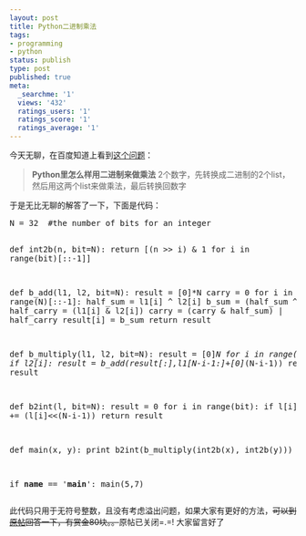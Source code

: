 ```yaml
---
layout: post
title: Python二进制乘法
tags:
- programming
- python
status: publish
type: post
published: true
meta:
  _searchme: '1'
  views: '432'
  ratings_users: '1'
  ratings_score: '1'
  ratings_average: '1'
---
```

今天无聊，在百度知道上看到<a href="http://zhidao.baidu.com/question/121216063.htm" target="_blank">这个问题</a>：
<blockquote><strong>Python里怎么样用二进制来做乘法</strong>
2个数字，先转换成二进制的2个list，然后用这两个list来做乘法，最后转换回数字</blockquote>
于是无比无聊的解答了一下，下面是代码：
<pre>N = 32  #the number of bits for an integer

def int2b(n, bit=N):
    return [(n &gt;&gt; i) &amp; 1 for i in range(bit)[::-1]]

def b_add(l1, l2, bit=N):
    result = [0]*N
    carry = 0
    for i in range(N)[::-1]:
        half_sum = l1[i] ^ l2[i]
        b_sum =  (half_sum ^ carry)
        half_carry = (l1[i] &amp; l2[i])
        carry = (carry &amp; half_sum) | half_carry
        result[i] = b_sum
    return result

def b_multiply(l1, l2, bit=N):
    result = [0]*N
    for i in range(N):
        if l2[i]:
           result = b_add(result[:],l1[N-i-1:]+[0]*(N-i-1))
    return result

def b2int(l, bit=N):
    result = 0
    for i in range(bit):
        if l[i]:
            result += (l[i]&lt;&lt;(N-i-1))
    return result

def main(x, y):
    print b2int(b_multiply(int2b(x), int2b(y)))

if __name__ == '__main__':
    main(5,7)</pre>
此代码只用于无符号整数，且没有考虑溢出问题，如果大家有更好的方法，<del datetime="2009-10-13T07:08:17+00:00">可以到<a href="http://zhidao.baidu.com/question/121216063.htm" target="_blank">原帖</a>回答一下，有赏金80块。。</del>原帖已关闭=.=! 大家留言好了
